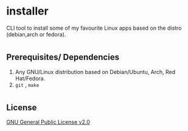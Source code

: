 # installer

CLI tool to install some of my favourite Linux apps based on the distro (debian,arch or fedora).

#

## Prerequisites/ Dependencies

1.  Any GNU/Linux distribution based on Debian/Ubuntu, Arch, Red Hat/Fedora.
2.  `git` , `make`

#


## License

[GNU General Public License v2.0](https://choosealicense.com/licenses/gpl-2.0/)
